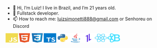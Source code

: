 - 👋 Hi, I’m Luiz! I live in Brazil, and I’m 21 years old.
- 🌱 Fullstack developer.
- 📫 How to reach me: luizsimonetti888@gmail.com or Senhoreu on Discord

<div style="display: inline-flex; left: 50%;"><br>
  <img align="center" title="JavaScript" alt="Senhoreu-Js" height="30" width="40" src="https://raw.githubusercontent.com/devicons/devicon/master/icons/javascript/javascript-plain.svg">
  <img align="center" title="HTML" alt="Senhoreu-HTML" height="30" width="40" src="https://raw.githubusercontent.com/devicons/devicon/master/icons/html5/html5-original.svg">
  <img align="center" title="CSS" alt="Senhoreu-CSS" height="30" width="40" src="https://raw.githubusercontent.com/devicons/devicon/master/icons/css3/css3-original.svg">
  <img align="center" title="CSS" alt="Senhoreu-CSS" height="30" width="40" src="https://raw.githubusercontent.com/devicons/devicon/master/icons/typescript/typescript-original.svg">
  <img align="center" title="Python" alt="Senhoreu-Python" height="30" width="40" src="https://raw.githubusercontent.com/devicons/devicon/master/icons/python/python-original.svg">
  <img align="center" title="Java" alt="Senhoreu-Python" height="30" width="40" src="https://raw.githubusercontent.com/devicons/devicon/master/icons/java/java-original.svg">
  <img align="center" title="Axios" alt="Senhoreu-Python" height="30" width="40" src="https://raw.githubusercontent.com/devicons/devicon/master/icons/axios/axios-plain.svg">
  <img align="center" title="Axios" alt="Senhoreu-Python" height="30" width="40" src="https://raw.githubusercontent.com/devicons/devicon/master/icons/react/react-original.svg">
  <img align="center" title="Axios" alt="Senhoreu-Python" height="30" width="40" src="https://raw.githubusercontent.com/devicons/devicon/master/icons/reactbootstrap/reactbootstrap-original.svg">
</div>
